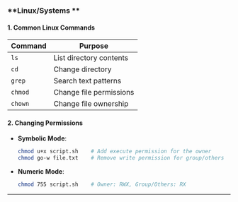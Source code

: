 ### **Linux/Systems **  

#### **1. Common Linux Commands**  
| Command | Purpose |  
|---------|---------|  
| `ls`    | List directory contents |  
| `cd`    | Change directory |  
| `grep`  | Search text patterns |  
| `chmod` | Change file permissions |  
| `chown` | Change file ownership |  

#### **2. Changing Permissions**  
- **Symbolic Mode**:  
  ```bash
  chmod u+x script.sh    # Add execute permission for the owner
  chmod go-w file.txt    # Remove write permission for group/others
  ```  
- **Numeric Mode**:  
  ```bash
  chmod 755 script.sh    # Owner: RWX, Group/Others: RX
  ```  

---